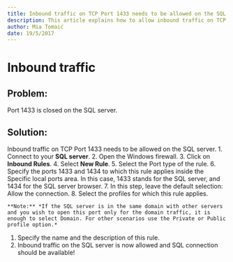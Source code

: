 ```yaml
---
title: Inbound traffic on TCP Port 1433 needs to be allowed on the SQL Server.
description: This article explains how to allow inbound traffic on TCP port 1433.
author: Mia Tomaić
date: 19/5/2017
---
```


# Inbound traffic

## Problem:

Port 1433 is closed on the SQL server.

## Solution:

Inbound traffic on TCP Port 1433 needs to be allowed on the SQL server. 1. Connect to your **SQL server**. 2. Open the Windows firewall. 3. Click on **Inbound Rules**. 4. Select **New Rule**. 5. Select the Port type of the rule. 6. Specify the ports 1433 and 1434 to which this rule applies inside the Specific local ports area. In this case, 1433 stands for the SQL server, and 1434 for the SQL server browser. 7. In this step, leave the default selection: Allow the connection. 8. Select the profiles for which this rule applies.

```text
**Note:** *If the SQL server is in the same domain with other servers and you wish to open this port only for the domain traffic, it is enough to select Domain. For other scenarios use the Private or Public profile option.*
```

1. Specify the name and the description of this rule.
2. Inbound traffic on the SQL server is now allowed and SQL connection should be available!

